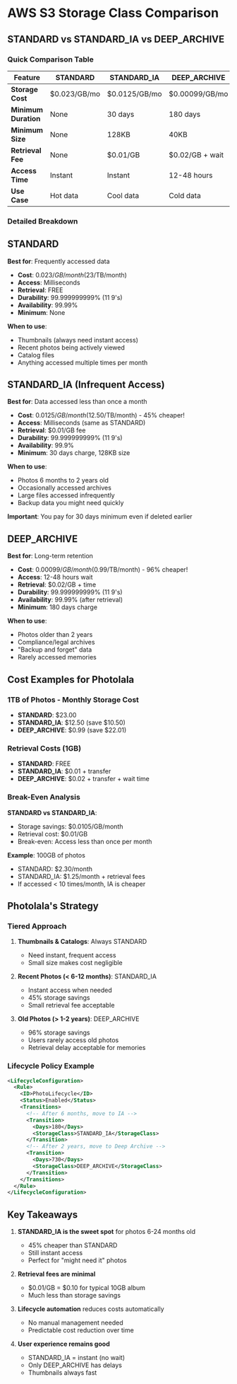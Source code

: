 # AWS S3 Storage Class Comparison

## STANDARD vs STANDARD_IA vs DEEP_ARCHIVE

### Quick Comparison Table

| Feature | STANDARD | STANDARD_IA | DEEP_ARCHIVE |
|---------|----------|-------------|--------------|
| **Storage Cost** | $0.023/GB/mo | $0.0125/GB/mo | $0.00099/GB/mo |
| **Minimum Duration** | None | 30 days | 180 days |
| **Minimum Size** | None | 128KB | 40KB |
| **Retrieval Fee** | None | $0.01/GB | $0.02/GB + wait |
| **Access Time** | Instant | Instant | 12-48 hours |
| **Use Case** | Hot data | Cool data | Cold data |

### Detailed Breakdown

## STANDARD
**Best for**: Frequently accessed data
- **Cost**: $0.023/GB/month ($23/TB/month)
- **Access**: Milliseconds
- **Retrieval**: FREE
- **Durability**: 99.999999999% (11 9's)
- **Availability**: 99.99%
- **Minimum**: None

**When to use**:
- Thumbnails (always need instant access)
- Recent photos being actively viewed
- Catalog files
- Anything accessed multiple times per month

## STANDARD_IA (Infrequent Access)
**Best for**: Data accessed less than once a month
- **Cost**: $0.0125/GB/month ($12.50/TB/month) - 45% cheaper!
- **Access**: Milliseconds (same as STANDARD)
- **Retrieval**: $0.01/GB fee
- **Durability**: 99.999999999% (11 9's)
- **Availability**: 99.9%
- **Minimum**: 30 days charge, 128KB size

**When to use**:
- Photos 6 months to 2 years old
- Occasionally accessed archives
- Large files accessed infrequently
- Backup data you might need quickly

**Important**: You pay for 30 days minimum even if deleted earlier

## DEEP_ARCHIVE
**Best for**: Long-term retention
- **Cost**: $0.00099/GB/month ($0.99/TB/month) - 96% cheaper!
- **Access**: 12-48 hours wait
- **Retrieval**: $0.02/GB + time
- **Durability**: 99.999999999% (11 9's)
- **Availability**: 99.99% (after retrieval)
- **Minimum**: 180 days charge

**When to use**:
- Photos older than 2 years
- Compliance/legal archives
- "Backup and forget" data
- Rarely accessed memories

## Cost Examples for Photolala

### 1TB of Photos - Monthly Storage Cost
- **STANDARD**: $23.00
- **STANDARD_IA**: $12.50 (save $10.50)
- **DEEP_ARCHIVE**: $0.99 (save $22.01)

### Retrieval Costs (1GB)
- **STANDARD**: FREE
- **STANDARD_IA**: $0.01 + transfer
- **DEEP_ARCHIVE**: $0.02 + transfer + wait time

### Break-Even Analysis
**STANDARD vs STANDARD_IA**:
- Storage savings: $0.0105/GB/month
- Retrieval cost: $0.01/GB
- Break-even: Access less than once per month

**Example**: 100GB of photos
- STANDARD: $2.30/month
- STANDARD_IA: $1.25/month + retrieval fees
- If accessed < 10 times/month, IA is cheaper

## Photolala's Strategy

### Tiered Approach
1. **Thumbnails & Catalogs**: Always STANDARD
   - Need instant, frequent access
   - Small size makes cost negligible

2. **Recent Photos (< 6-12 months)**: STANDARD_IA
   - Instant access when needed
   - 45% storage savings
   - Small retrieval fee acceptable

3. **Old Photos (> 1-2 years)**: DEEP_ARCHIVE
   - 96% storage savings
   - Users rarely access old photos
   - Retrieval delay acceptable for memories

### Lifecycle Policy Example
```xml
<LifecycleConfiguration>
  <Rule>
    <ID>PhotoLifecycle</ID>
    <Status>Enabled</Status>
    <Transitions>
      <!-- After 6 months, move to IA -->
      <Transition>
        <Days>180</Days>
        <StorageClass>STANDARD_IA</StorageClass>
      </Transition>
      <!-- After 2 years, move to Deep Archive -->
      <Transition>
        <Days>730</Days>
        <StorageClass>DEEP_ARCHIVE</StorageClass>
      </Transition>
    </Transitions>
  </Rule>
</LifecycleConfiguration>
```

## Key Takeaways

1. **STANDARD_IA is the sweet spot** for photos 6-24 months old
   - 45% cheaper than STANDARD
   - Still instant access
   - Perfect for "might need it" photos

2. **Retrieval fees are minimal**
   - $0.01/GB = $0.10 for typical 10GB album
   - Much less than storage savings

3. **Lifecycle automation** reduces costs automatically
   - No manual management needed
   - Predictable cost reduction over time

4. **User experience remains good**
   - STANDARD_IA = instant (no wait)
   - Only DEEP_ARCHIVE has delays
   - Thumbnails always fast